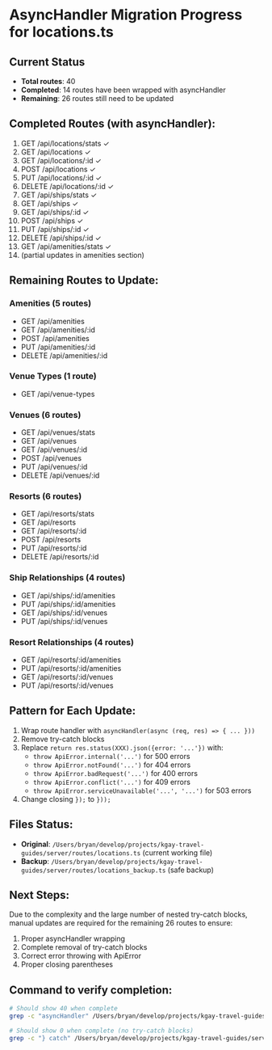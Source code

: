 # AsyncHandler Migration Progress for locations.ts

## Current Status
- **Total routes**: 40
- **Completed**: 14 routes have been wrapped with asyncHandler
- **Remaining**: 26 routes still need to be updated

## Completed Routes (with asyncHandler):
1. GET /api/locations/stats ✓
2. GET /api/locations ✓
3. GET /api/locations/:id ✓
4. POST /api/locations ✓
5. PUT /api/locations/:id ✓
6. DELETE /api/locations/:id ✓
7. GET /api/ships/stats ✓
8. GET /api/ships ✓
9. GET /api/ships/:id ✓
10. POST /api/ships ✓
11. PUT /api/ships/:id ✓
12. DELETE /api/ships/:id ✓
13. GET /api/amenities/stats ✓
14. (partial updates in amenities section)

## Remaining Routes to Update:
### Amenities (5 routes)
- GET /api/amenities
- GET /api/amenities/:id
- POST /api/amenities
- PUT /api/amenities/:id
- DELETE /api/amenities/:id

### Venue Types (1 route)
- GET /api/venue-types

### Venues (6 routes)
- GET /api/venues/stats
- GET /api/venues
- GET /api/venues/:id
- POST /api/venues
- PUT /api/venues/:id
- DELETE /api/venues/:id

### Resorts (6 routes)
- GET /api/resorts/stats
- GET /api/resorts
- GET /api/resorts/:id
- POST /api/resorts
- PUT /api/resorts/:id
- DELETE /api/resorts/:id

### Ship Relationships (4 routes)
- GET /api/ships/:id/amenities
- PUT /api/ships/:id/amenities
- GET /api/ships/:id/venues
- PUT /api/ships/:id/venues

### Resort Relationships (4 routes)
- GET /api/resorts/:id/amenities
- PUT /api/resorts/:id/amenities
- GET /api/resorts/:id/venues
- PUT /api/resorts/:id/venues

## Pattern for Each Update:
1. Wrap route handler with `asyncHandler(async (req, res) => { ... }))`
2. Remove try-catch blocks
3. Replace `return res.status(XXX).json({error: '...'})` with:
   - `throw ApiError.internal('...')` for 500 errors
   - `throw ApiError.notFound('...')` for 404 errors
   - `throw ApiError.badRequest('...')` for 400 errors
   - `throw ApiError.conflict('...')` for 409 errors
   - `throw ApiError.serviceUnavailable('...', '...')` for 503 errors
4. Change closing `});` to `}));`

## Files Status:
- **Original**: `/Users/bryan/develop/projects/kgay-travel-guides/server/routes/locations.ts` (current working file)
- **Backup**: `/Users/bryan/develop/projects/kgay-travel-guides/server/routes/locations_backup.ts` (safe backup)

## Next Steps:
Due to the complexity and the large number of nested try-catch blocks, manual updates are required for the remaining 26 routes to ensure:
1. Proper asyncHandler wrapping
2. Complete removal of try-catch blocks
3. Correct error throwing with ApiError
4. Proper closing parentheses

## Command to verify completion:
```bash
# Should show 40 when complete
grep -c "asyncHandler" /Users/bryan/develop/projects/kgay-travel-guides/server/routes/locations.ts

# Should show 0 when complete (no try-catch blocks)
grep -c "} catch" /Users/bryan/develop/projects/kgay-travel-guides/server/routes/locations.ts
```